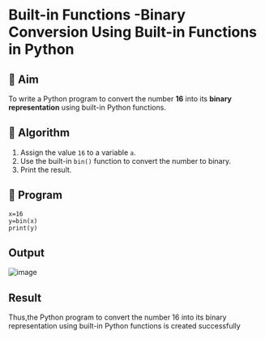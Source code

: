 # Built-in Functions -Binary Conversion Using Built-in Functions in Python

## 🎯 Aim
To write a Python program to convert the number **16** into its **binary representation** using built-in Python functions.

## 🧠 Algorithm
1. Assign the value `16` to a variable `a`.
2. Use the built-in `bin()` function to convert the number to binary.
3. Print the result.

## 🧾 Program
```
x=16
y=bin(x)
print(y)
```

## Output
![image](https://github.com/user-attachments/assets/5d5f4101-49e1-4101-835f-44d5b186f3e5)

## Result
Thus,the Python program to convert the number 16 into its binary representation using built-in Python functions is created successfully
